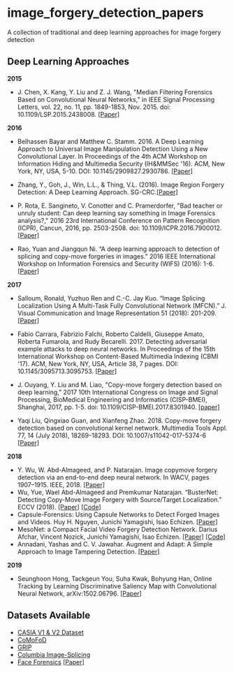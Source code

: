 # image_forgery_detection_papers
A collection of traditional and deep learning approaches for image forgery detection

## Deep Learning Approaches

**2015**

* J. Chen, X. Kang, Y. Liu and Z. J. Wang, "Median Filtering Forensics Based on Convolutional Neural Networks," in IEEE Signal Processing Letters, vol. 22, no. 11, pp. 1849-1853, Nov. 2015. doi: 10.1109/LSP.2015.2438008. [[Paper]](http://ieeexplore.ieee.org/stamp/stamp.jsp?tp=&arnumber=7113799&isnumber=7118269)

**2016**

* Belhassen Bayar and Matthew C. Stamm. 2016. A Deep Learning Approach to Universal Image Manipulation Detection Using a New Convolutional Layer. In Proceedings of the 4th ACM Workshop on Information Hiding and Multimedia Security (IH&MMSec '16). ACM, New York, NY, USA, 5-10. DOI: 10.1145/2909827.2930786. [[Paper]](http://delivery.acm.org/10.1145/2940000/2930786/p5-bayar.pdf?ip=14.139.34.2&id=2930786&acc=ACTIVE%20SERVICE&key=045416EF4DDA69D9%2EADC2B0C5AAB15171%2E4D4702B0C3E38B35%2E4D4702B0C3E38B35&__acm__=1561014278_587f5e89629a4981558dcb024f527a2d)

* Zhang, Y., Goh, J., Win, L.L., & Thing, V.L. (2016). Image Region Forgery Detection: A Deep Learning Approach. SG-CRC.[[Paper]](https://pdfs.semanticscholar.org/613c/63818e03bbb56cbcef1d3f0061d0d37e5966.pdf)

* P. Rota, E. Sangineto, V. Conotter and C. Pramerdorfer, "Bad teacher or unruly student: Can deep learning say something in Image Forensics analysis?," 2016 23rd International Conference on Pattern Recognition (ICPR), Cancun, 2016, pp. 2503-2508. doi: 10.1109/ICPR.2016.7900012. [[Paper]](https://ieeexplore.ieee.org/abstract/document/7900012)

* Rao, Yuan and Jiangqun Ni. “A deep learning approach to detection of splicing and copy-move forgeries in images.” 2016 IEEE International Workshop on Information Forensics and Security (WIFS) (2016): 1-6. [[Paper]](https://ieeexplore.ieee.org/document/7823911)

**2017**

* Salloum, Ronald, Yuzhuo Ren and C.-C. Jay Kuo. “Image Splicing Localization Using A Multi-Task Fully Convolutional Network (MFCN).” J. Visual Communication and Image Representation 51 (2018): 201-209.[[Paper]](https://arxiv.org/abs/1709.02016)

* Fabio Carrara, Fabrizio Falchi, Roberto Caldelli, Giuseppe Amato, Roberta Fumarola, and Rudy Becarelli. 2017. Detecting adversarial example attacks to deep neural networks. In Proceedings of the 15th International Workshop on Content-Based Multimedia Indexing (CBMI '17). ACM, New York, NY, USA, Article 38, 7 pages. DOI: 10.1145/3095713.3095753. [[Paper]](https://dl.acm.org/citation.cfm?id=3095713.3095753)

* J. Ouyang, Y. Liu and M. Liao, "Copy-move forgery detection based on deep learning," 2017 10th International Congress on Image and Signal Processing, BioMedical Engineering and Informatics (CISP-BMEI), Shanghai, 2017, pp. 1-5. doi: 10.1109/CISP-BMEI.2017.8301940. [[paper]](https://ieeexplore.ieee.org/document/8301940)

* Yaqi Liu, Qingxiao Guan, and Xianfeng Zhao. 2018. Copy-move forgery detection based on convolutional kernel network. Multimedia Tools Appl. 77, 14 (July 2018), 18269-18293. DOI: 10.1007/s11042-017-5374-6 [[Paper]](https://arxiv.org/pdf/1707.01221)

**2018**

* Y. Wu, W. Abd-Almageed, and P. Natarajan. Image copymove forgery detection via an end-to-end deep neural network. In WACV, pages 1907–1915. IEEE, 2018. [[Paper]](https://www.researchgate.net/publication/324997846_Image_Copy-Move_Forgery_Detection_via_an_End-to-End_Deep_Neural_Network/citations)
* Wu, Yue, Wael Abd-Almageed and Premkumar Natarajan. “BusterNet: Detecting Copy-Move Image Forgery with Source/Target Localization.” ECCV (2018). [[Paper]](http://openaccess.thecvf.com/content_ECCV_2018/papers/Rex_Yue_Wu_BusterNet_Detecting_Copy-Move_ECCV_2018_paper.pdf) [[Code]](https://github.com/isi-vista/BusterNet)
* Capsule-Forensics: Using Capsule Networks to Detect Forged Images and Videos. Huy H. Nguyen, Junichi Yamagishi, Isao Echizen. [[Paper]](https://arxiv.org/abs/1810.11215)
* MesoNet: a Compact Facial Video Forgery Detection Network. Darius Afchar, Vincent Nozick, Junichi Yamagishi, Isao Echizen. [[Paper]](https://arxiv.org/pdf/1809.00888) [[Code]](https://github.com/DariusAf/MesoNet)
* Annadani, Yashas and C. V. Jawahar. Augment and Adapt: A Simple Approach to Image Tampering Detection. [[Paper]](http://yashasannadani.com/assets/publications/2018_icpr/paper.pdf)

**2019**

* Seunghoon Hong, Tackgeun You, Suha Kwak, Bohyung Han, Online Tracking by Learning Discriminative Saliency Map with Convolutional Neural Network, arXiv:1502.06796. [[Paper]](http://arxiv.org/pdf/1502.06796)


## Datasets Available

* [CASIA V1 & V2 Dataset](https://www.kaggle.com/sophatvathana/casia-dataset)
* [CoMoFoD](http://www.vcl.fer.hr/comofod/comofod.html)
* [GRIP](http://www.grip.unina.it/research/83-image-forensics/88-copy-of-mdka-843.html)
* [Columbia Image-Splicing](http://www.ee.columbia.edu/ln/dvmm/downloads/AuthSplicedDataSet/AuthSplicedDataSet.htm)
* [Face Forensics](https://github.com/ondyari/FaceForensics) [[Paper]](https://arxiv.org/pdf/1901.08971.pdf) 
